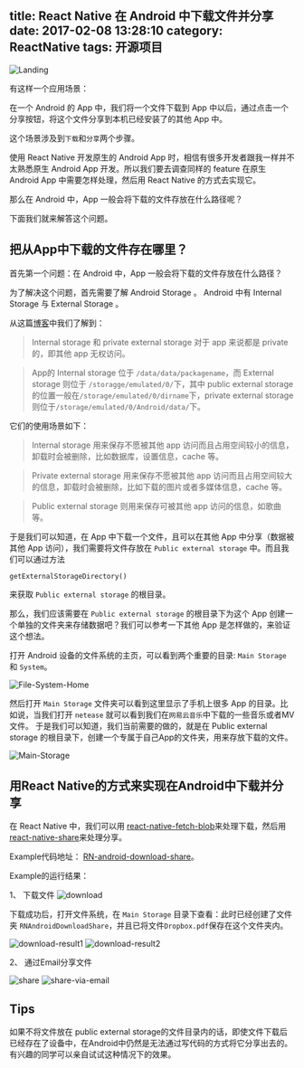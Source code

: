 title: React Native 在 Android 中下载文件并分享
date: 2017-02-08 13:28:10
category: ReactNative
tags: 开源项目
---

<img src="/images/react-native-android-share/landing.jpg" alt="Landing" />

有这样一个应用场景：

在一个 Android 的 App 中，我们将一个文件下载到 App 中以后，通过点击一个分享按钮，将这个文件分享到本机已经安装了的其他 App 中。

这个场景涉及到`下载`和`分享`两个步骤。

<!-- more -->

使用 React Native 开发原生的 Android App 时，相信有很多开发者跟我一样并不太熟悉原生 Android App 开发。所以我们要去调查同样的 feature 在原生 Android App 中需要怎样处理，然后用 React Native 的方式去实现它。

那么在 Android 中，App 一般会将下载的文件存放在什么路径呢？

下面我们就来解答这个问题。

## 把从App中下载的文件存在哪里？

首先第一个问题：在 Android 中，App 一般会将下载的文件存放在什么路径？

为了解决这个问题，首先需要了解 Android Storage 。 Android 中有 Internal Storage 与 External Storage 。

从这篇[博客](http://blog.imallen.wang/blog/2015/09/24/internal-vs-external-storage/)中我们了解到：

>Internal storage 和 private external storage 对于 app 来说都是 private 的，即其他 app 无权访问。

>App的 Internal storage 位于 `/data/data/packagename`，而 External storage 则位于 `/storagge/emulated/0/`下，其中 public external storage 的位置一般在`/storage/emulated/0/dirname`下，private external storage 则位于`/storage/emulated/0/Android/data/`下。

它们的使用场景如下：

>Internal storage 用来保存不愿被其他 app 访问而且占用空间较小的信息，卸载时会被删除，比如数据库，设置信息，cache 等。

>Private external storage 用来保存不愿被其他 app 访问而且占用空间较大的信息，卸载时会被删除，比如下载的图片或者多媒体信息，cache 等。

> Public external storage 则用来保存可被其他 app 访问的信息，如歌曲等。


于是我们可以知道，在 App 中下载一个文件，且可以在其他 App 中分享（数据被其他 App 访问），我们需要将文件存放在 `Public external storage` 中。而且我们可以通过方法

```
getExternalStorageDirectory()
```
来获取 `Public external storage` 的根目录。

那么，我们应该需要在 `Public external storage` 的根目录下为这个 App 创建一个单独的文件夹来存储数据吧？我们可以参考一下其他 App 是怎样做的，来验证这个想法。

打开 Android 设备的文件系统的主页，可以看到两个重要的目录: `Main Storage` 和 `System`。

<img src="/images/react-native-android-share/home.jpg" alt="File-System-Home" />

然后打开 `Main Storage` 文件夹可以看到这里显示了手机上很多 App 的目录。比如说，当我们打开 `netease` 就可以看到我们在`网易云音乐`中下载的一些音乐或者MV文件。
于是我们可以知道，我们当前需要的做的，就是在 Public external storage 的根目录下，创建一个专属于自己App的文件夹，用来存放下载的文件。

<img src="/images/react-native-android-share/MainStorage.jpg" alt="Main-Storage" />

## 用React Native的方式来实现在Android中下载并分享

在 React Native 中，我们可以用 [react-native-fetch-blob](https://github.com/wkh237/react-native-fetch-blob)来处理下载，然后用 [react-native-share](https://github.com/EstebanFuentealba/react-native-share)来处理分享。

Example代码地址： [RN-android-download-share](https://github.com/hanpanpan200/RN-android-download-share)。

Example的运行结果：

1、 下载文件
<img src="/images/react-native-android-share/download.gif" alt="download" />

下载成功后，打开文件系统，在 `Main Storage` 目录下查看：此时已经创建了文件夹 `RNAndroidDownloadShare`，并且已将文件`Dropbox.pdf`保存在这个文件夹内。

<img src="/images/react-native-android-share/download-result1.jpg" alt="download-result1" />
<img src="/images/react-native-android-share/download-result2.jpg" alt="download-result2" />

2、 通过Email分享文件

<img src="/images/react-native-android-share/share.jpg" alt="share" />
<img src="/images/react-native-android-share/share-via-email.jpg" alt="share-via-email" />

## Tips

如果不将文件放在 public external storage的文件目录内的话，即使文件下载后已经存在了设备中，在Android中仍然是无法通过写代码的方式将它分享出去的。有兴趣的同学可以亲自试试这种情况下的效果。
